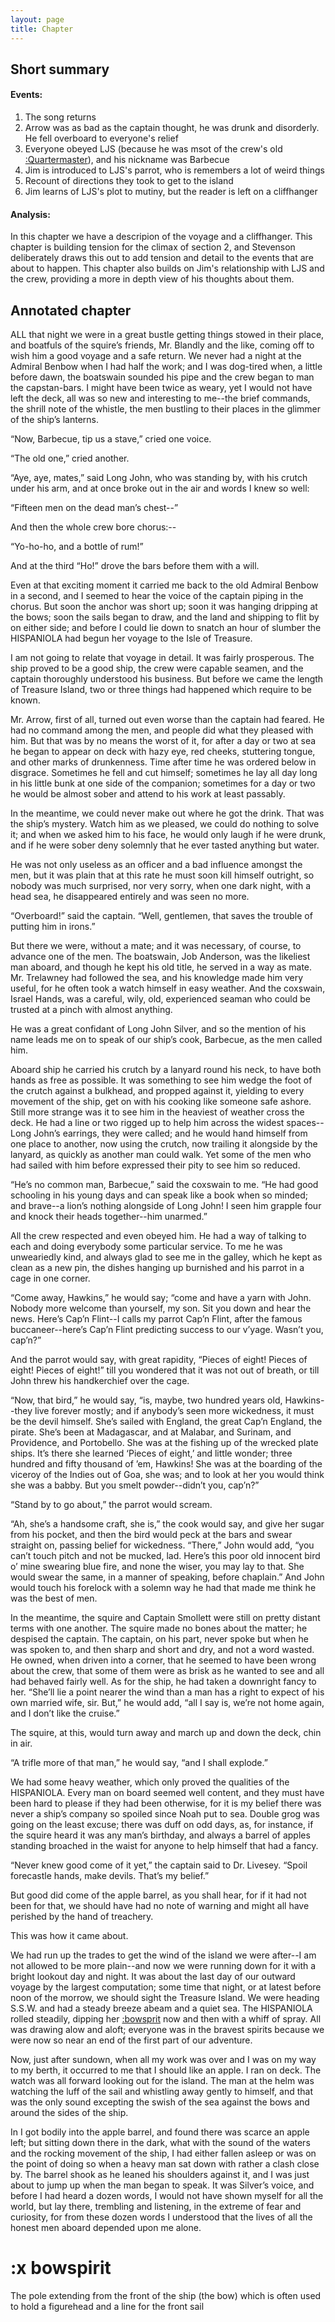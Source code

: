 ```yaml
---
layout: page
title: Chapter
---
```

## Short summary  
#### Events:  
1. The song returns
2. Arrow was as bad as the captain thought, he was drunk and disorderly. He fell overboard to everyone's relief
3. Everyone obeyed LJS (because he was msot of the crew's old [:Quartermaster](https://en.wikipedia.org/wiki/Quartermaster#Pirate_quartermasters)), and his nickname was Barbecue
4. Jim is introduced to LJS's parrot, who is remembers a lot of weird things
5. Recount of directions they took to get to the island
6. Jim learns of LJS's plot to mutiny, but the reader is left on a cliffhanger

#### Analysis:  
In this chapter we have a descripion of the voyage and a cliffhanger. This chapter is building tension for the climax of section 2, and Stevenson deliberately draws this out to add tension and detail to the events that are about to happen. This chapter also builds on Jim's relationship with LJS and the crew, providing a more in depth view of his thoughts about them.

## Annotated chapter  
ALL that night we were in a great bustle getting things stowed in their
place, and boatfuls of the squire’s friends, Mr. Blandly and the like,
coming off to wish him a good voyage and a safe return. We never had
a night at the Admiral Benbow when I had half the work; and I was
dog-tired when, a little before dawn, the boatswain sounded his pipe
and the crew began to man the capstan-bars. I might have been twice
as weary, yet I would not have left the deck, all was so new and
interesting to me--the brief commands, the shrill note of the whistle,
the men bustling to their places in the glimmer of the ship’s lanterns.

“Now, Barbecue, tip us a stave,” cried one voice.

“The old one,” cried another.

“Aye, aye, mates,” said Long John, who was standing by, with his crutch
under his arm, and at once broke out in the air and words I knew so
well:

“Fifteen men on the dead man’s chest--”

And then the whole crew bore chorus:--

“Yo-ho-ho, and a bottle of rum!”

And at the third “Ho!” drove the bars before them with a will.

Even at that exciting moment it carried me back to the old Admiral
Benbow in a second, and I seemed to hear the voice of the captain piping
in the chorus. But soon the anchor was short up; soon it was hanging
dripping at the bows; soon the sails began to draw, and the land and
shipping to flit by on either side; and before I could lie down to
snatch an hour of slumber the HISPANIOLA had begun her voyage to the
Isle of Treasure.

I am not going to relate that voyage in detail. It was fairly
prosperous. The ship proved to be a good ship, the crew were capable
seamen, and the captain thoroughly understood his business. But before
we came the length of Treasure Island, two or three things had happened
which require to be known.

Mr. Arrow, first of all, turned out even worse than the captain had
feared. He had no command among the men, and people did what they
pleased with him. But that was by no means the worst of it, for after a
day or two at sea he began to appear on deck with hazy eye, red cheeks,
stuttering tongue, and other marks of drunkenness. Time after time
he was ordered below in disgrace. Sometimes he fell and cut himself;
sometimes he lay all day long in his little bunk at one side of the
companion; sometimes for a day or two he would be almost sober and
attend to his work at least passably.

In the meantime, we could never make out where he got the drink. That
was the ship’s mystery. Watch him as we pleased, we could do nothing to
solve it; and when we asked him to his face, he would only laugh if
he were drunk, and if he were sober deny solemnly that he ever tasted
anything but water.

He was not only useless as an officer and a bad influence amongst
the men, but it was plain that at this rate he must soon kill himself
outright, so nobody was much surprised, nor very sorry, when one dark
night, with a head sea, he disappeared entirely and was seen no more.

“Overboard!” said the captain. “Well, gentlemen, that saves the trouble
of putting him in irons.”

But there we were, without a mate; and it was necessary, of course, to
advance one of the men. The boatswain, Job Anderson, was the likeliest
man aboard, and though he kept his old title, he served in a way as
mate. Mr. Trelawney had followed the sea, and his knowledge made him
very useful, for he often took a watch himself in easy weather. And the
coxswain, Israel Hands, was a careful, wily, old, experienced seaman who
could be trusted at a pinch with almost anything.

He was a great confidant of Long John Silver, and so the mention of
his name leads me on to speak of our ship’s cook, Barbecue, as the men
called him.

Aboard ship he carried his crutch by a lanyard round his neck, to have
both hands as free as possible. It was something to see him wedge the
foot of the crutch against a bulkhead, and propped against it, yielding
to every movement of the ship, get on with his cooking like someone safe
ashore. Still more strange was it to see him in the heaviest of weather
cross the deck. He had a line or two rigged up to help him across the
widest spaces--Long John’s earrings, they were called; and he would hand
himself from one place to another, now using the crutch, now trailing it
alongside by the lanyard, as quickly as another man could walk. Yet some
of the men who had sailed with him before expressed their pity to see
him so reduced.

“He’s no common man, Barbecue,” said the coxswain to me. “He had good
schooling in his young days and can speak like a book when so minded;
and brave--a lion’s nothing alongside of Long John! I seen him grapple
four and knock their heads together--him unarmed.”

All the crew respected and even obeyed him. He had a way of talking
to each and doing everybody some particular service. To me he was
unweariedly kind, and always glad to see me in the galley, which he kept
as clean as a new pin, the dishes hanging up burnished and his parrot in
a cage in one corner.

“Come away, Hawkins,” he would say; “come and have a yarn with John.
Nobody more welcome than yourself, my son. Sit you down and hear the
news. Here’s Cap’n Flint--I calls my parrot Cap’n Flint, after the
famous buccaneer--here’s Cap’n Flint predicting success to our v’yage.
Wasn’t you, cap’n?”

And the parrot would say, with great rapidity, “Pieces of eight! Pieces
of eight! Pieces of eight!” till you wondered that it was not out of
breath, or till John threw his handkerchief over the cage.

“Now, that bird,” he would say, “is, maybe, two hundred years
old, Hawkins--they live forever mostly; and if anybody’s seen more
wickedness, it must be the devil himself. She’s sailed with England,
the great Cap’n England, the pirate. She’s been at Madagascar, and at
Malabar, and Surinam, and Providence, and Portobello. She was at the
fishing up of the wrecked plate ships. It’s there she learned ‘Pieces
of eight,’ and little wonder; three hundred and fifty thousand of ’em,
Hawkins! She was at the boarding of the viceroy of the Indies out of
Goa, she was; and to look at her you would think she was a babby. But
you smelt powder--didn’t you, cap’n?”

“Stand by to go about,” the parrot would scream.

“Ah, she’s a handsome craft, she is,” the cook would say, and give her
sugar from his pocket, and then the bird would peck at the bars and
swear straight on, passing belief for wickedness. “There,” John would
add, “you can’t touch pitch and not be mucked, lad. Here’s this poor old
innocent bird o’ mine swearing blue fire, and none the wiser, you may
lay to that. She would swear the same, in a manner of speaking, before
chaplain.” And John would touch his forelock with a solemn way he had
that made me think he was the best of men.

In the meantime, the squire and Captain Smollett were still on pretty
distant terms with one another. The squire made no bones about the
matter; he despised the captain. The captain, on his part, never spoke
but when he was spoken to, and then sharp and short and dry, and not a
word wasted. He owned, when driven into a corner, that he seemed to have
been wrong about the crew, that some of them were as brisk as he wanted
to see and all had behaved fairly well. As for the ship, he had taken a
downright fancy to her. “She’ll lie a point nearer the wind than a man
has a right to expect of his own married wife, sir. But,” he would add,
“all I say is, we’re not home again, and I don’t like the cruise.”

The squire, at this, would turn away and march up and down the deck,
chin in air.

“A trifle more of that man,” he would say, “and I shall explode.”

We had some heavy weather, which only proved the qualities of the
HISPANIOLA. Every man on board seemed well content, and they must have
been hard to please if they had been otherwise, for it is my belief
there was never a ship’s company so spoiled since Noah put to sea.
Double grog was going on the least excuse; there was duff on odd days,
as, for instance, if the squire heard it was any man’s birthday, and
always a barrel of apples standing broached in the waist for anyone to
help himself that had a fancy.

“Never knew good come of it yet,” the captain said to Dr. Livesey.
“Spoil forecastle hands, make devils. That’s my belief.”

But good did come of the apple barrel, as you shall hear, for if it had
not been for that, we should have had no note of warning and might all
have perished by the hand of treachery.

This was how it came about.

We had run up the trades to get the wind of the island we were after--I
am not allowed to be more plain--and now we were running down for it
with a bright lookout day and night. It was about the last day of our
outward voyage by the largest computation; some time that night, or at
latest before noon of the morrow, we should sight the Treasure Island.
We were heading S.S.W. and had a steady breeze abeam and a quiet sea.
The HISPANIOLA rolled steadily, dipping her [:bowsprit](#bowspirit) now and then with
a whiff of spray. All was drawing alow and aloft; everyone was in the
bravest spirits because we were now so near an end of the first part of
our adventure.

Now, just after sundown, when all my work was over and I was on my way
to my berth, it occurred to me that I should like an apple. I ran on
deck. The watch was all forward looking out for the island. The man at
the helm was watching the luff of the sail and whistling away gently
to himself, and that was the only sound excepting the swish of the sea
against the bows and around the sides of the ship.

In I got bodily into the apple barrel, and found there was scarce an
apple left; but sitting down there in the dark, what with the sound of
the waters and the rocking movement of the ship, I had either fallen
asleep or was on the point of doing so when a heavy man sat down with
rather a clash close by. The barrel shook as he leaned his shoulders
against it, and I was just about to jump up when the man began to speak.
It was Silver’s voice, and before I had heard a dozen words, I would
not have shown myself for all the world, but lay there, trembling and
listening, in the extreme of fear and curiosity, for from these dozen
words I understood that the lives of all the honest men aboard depended
upon me alone.

# :x bowspirit
The pole extending from the front of the ship (the bow) which is often used to hold a figurehead and a line for the front sail
